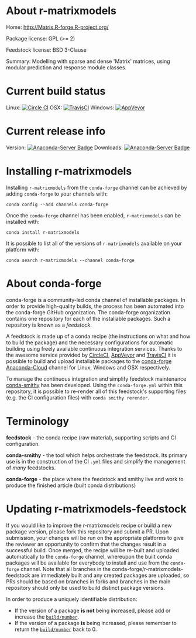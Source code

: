 About r-matrixmodels
====================

Home: http://Matrix.R-forge.R-project.org/

Package license: GPL (>= 2)

Feedstock license: BSD 3-Clause

Summary: Modelling with sparse and dense 'Matrix' matrices, using modular prediction and response module classes.



Current build status
====================

Linux: [![Circle CI](https://circleci.com/gh/conda-forge/r-matrixmodels-feedstock.svg?style=shield)](https://circleci.com/gh/conda-forge/r-matrixmodels-feedstock)
OSX: [![TravisCI](https://travis-ci.org/conda-forge/r-matrixmodels-feedstock.svg?branch=master)](https://travis-ci.org/conda-forge/r-matrixmodels-feedstock)
Windows: [![AppVeyor](https://ci.appveyor.com/api/projects/status/github/conda-forge/r-matrixmodels-feedstock?svg=True)](https://ci.appveyor.com/project/conda-forge/r-matrixmodels-feedstock/branch/master)

Current release info
====================
Version: [![Anaconda-Server Badge](https://anaconda.org/conda-forge/r-matrixmodels/badges/version.svg)](https://anaconda.org/conda-forge/r-matrixmodels)
Downloads: [![Anaconda-Server Badge](https://anaconda.org/conda-forge/r-matrixmodels/badges/downloads.svg)](https://anaconda.org/conda-forge/r-matrixmodels)

Installing r-matrixmodels
=========================

Installing `r-matrixmodels` from the `conda-forge` channel can be achieved by adding `conda-forge` to your channels with:

```
conda config --add channels conda-forge
```

Once the `conda-forge` channel has been enabled, `r-matrixmodels` can be installed with:

```
conda install r-matrixmodels
```

It is possible to list all of the versions of `r-matrixmodels` available on your platform with:

```
conda search r-matrixmodels --channel conda-forge
```


About conda-forge
=================

conda-forge is a community-led conda channel of installable packages.
In order to provide high-quality builds, the process has been automated into the
conda-forge GitHub organization. The conda-forge organization contains one repository
for each of the installable packages. Such a repository is known as a *feedstock*.

A feedstock is made up of a conda recipe (the instructions on what and how to build
the package) and the necessary configurations for automatic building using freely
available continuous integration services. Thanks to the awesome service provided by
[CircleCI](https://circleci.com/), [AppVeyor](http://www.appveyor.com/)
and [TravisCI](https://travis-ci.org/) it is possible to build and upload installable
packages to the [conda-forge](https://anaconda.org/conda-forge)
[Anaconda-Cloud](http://docs.anaconda.org/) channel for Linux, Windows and OSX respectively.

To manage the continuous integration and simplify feedstock maintenance
[conda-smithy](http://github.com/conda-forge/conda-smithy) has been developed.
Using the ``conda-forge.yml`` within this repository, it is possible to re-render all of
this feedstock's supporting files (e.g. the CI configuration files) with ``conda smithy rerender``.


Terminology
===========

**feedstock** - the conda recipe (raw material), supporting scripts and CI configuration.

**conda-smithy** - the tool which helps orchestrate the feedstock.
                   Its primary use is in the construction of the CI ``.yml`` files
                   and simplify the management of *many* feedstocks.

**conda-forge** - the place where the feedstock and smithy live and work to
                  produce the finished article (built conda distributions)


Updating r-matrixmodels-feedstock
=================================

If you would like to improve the r-matrixmodels recipe or build a new
package version, please fork this repository and submit a PR. Upon submission,
your changes will be run on the appropriate platforms to give the reviewer an
opportunity to confirm that the changes result in a successful build. Once
merged, the recipe will be re-built and uploaded automatically to the
`conda-forge` channel, whereupon the built conda packages will be available for
everybody to install and use from the `conda-forge` channel.
Note that all branches in the conda-forge/r-matrixmodels-feedstock are
immediately built and any created packages are uploaded, so PRs should be based
on branches in forks and branches in the main repository should only be used to
build distinct package versions.

In order to produce a uniquely identifiable distribution:
 * If the version of a package **is not** being increased, please add or increase
   the [``build/number``](http://conda.pydata.org/docs/building/meta-yaml.html#build-number-and-string).
 * If the version of a package **is** being increased, please remember to return
   the [``build/number``](http://conda.pydata.org/docs/building/meta-yaml.html#build-number-and-string)
   back to 0.
